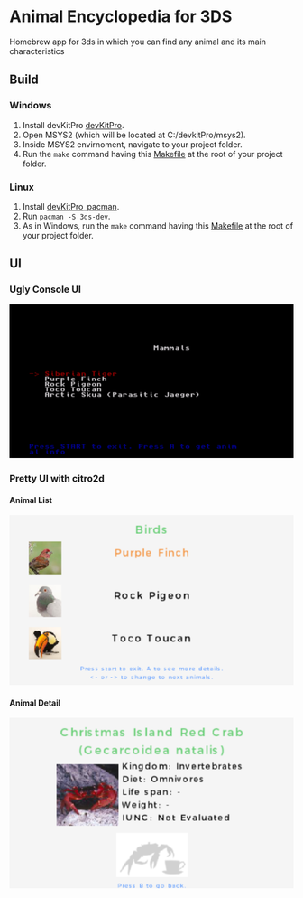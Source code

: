 # Animal Encyclopedia for 3DS
Homebrew app for 3ds in which you can find any animal and its main characteristics

## Build

### Windows

1. Install devKitPro [devKitPro](https://github.com/devkitPro/installer/releases).
2. Open MSYS2 (which will be located at C:/devkitPro/msys2).
3. Inside MSYS2 envirnoment, navigate to your project folder.
4. Run the ``make`` command having this [Makefile](Makefile) at the root of your project folder.

### Linux

1. Install [devKitPro_pacman](https://devkitpro.org/wiki/devkitPro_pacman).
2. Run ``pacman -S 3ds-dev``.
3. As in Windows, run the ``make`` command having this [Makefile](Makefile) at the root of your project folder.

## UI

### Ugly Console UI

![Ugly console UI](img/ugly-ui.png)

### Pretty UI with citro2d

#### Animal List

![Pretty UI](img/pretty-ui.png)

#### Animal Detail

![Pretty UI Detail](img/pretty-ui-detail.png)

